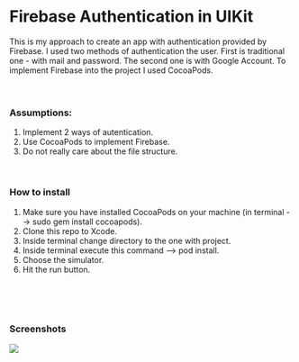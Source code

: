 # Firebase Authentication in UIKit

This is my approach to create an app with authentication provided by Firebase. I used two methods of authentication the user. First is traditional one - with mail and password. The second one is with Google Account. To implement Firebase into the project I used CocoaPods.
<br>
<br>
<br>

### Assumptions:
1. Implement 2 ways of autentication.
2. Use CocoaPods to implement Firebase.
3. Do not really care about the file structure.
<br>

### How to install
1. Make sure you have installed CocoaPods on your machine (in terminal --> sudo gem install cocoapods).
2. Clone this repo to Xcode.
3. Inside terminal change directory to the one with project.
4. Inside terminal execute this command --> pod install.
5. Choose the simulator.
6. Hit the run button.
<br>
<br>
<br>


### Screenshots
<img src="Image/Screenshots.png">
<br>
<br>
<br>
